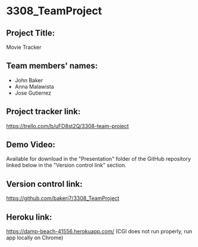 # 3308_TeamProject

## Project Title:
Movie Tracker

## Team members' names:
- John Baker
- Anna Malawista
- Jose Gutierrez

## Project tracker link:
https://trello.com/b/uFD8st2Q/3308-team-project

## Demo Video:
Available for download in the "Presentation" folder of the GitHub repository linked below in the "Version control link" section.

## Version control link:
https://github.com/bakerj7/3308_TeamProject

## Heroku link:
https://damp-beach-41556.herokuapp.com/
(CGI does not run properly, run app locally on Chrome)
